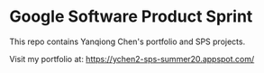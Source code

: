# Google Software Product Sprint

This repo contains Yanqiong Chen's portfolio and SPS projects.

Visit my portfolio at: https://ychen2-sps-summer20.appspot.com/
